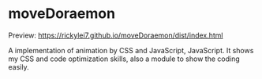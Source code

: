 # moveDoraemon
Preview: https://rickylei7.github.io/moveDoraemon/dist/index.html

A implementation of animation by CSS and JavaScript, JavaScript. It shows my CSS and code optimization skills, also a module to show the coding easily.
